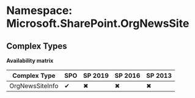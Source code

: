 # Namespace: Microsoft.SharePoint.OrgNewsSite
## Complex Types

**Availability matrix**

Complex Type | SPO | SP 2019 | SP 2016 | SP 2013
----------|-----|---------|---------|--------
OrgNewsSiteInfo | ✔ | ✖ | ✖ | ✖
